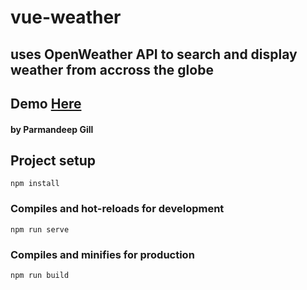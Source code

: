 # vue-weather

## uses OpenWeather API to search and display weather from accross the globe
## Demo <a href="https://gillparm.github.io/weather-app/" target="_blank">Here</a>

#### by Parmandeep Gill

## Project setup

```
npm install
```

### Compiles and hot-reloads for development

```
npm run serve
```

### Compiles and minifies for production

```
npm run build
```
